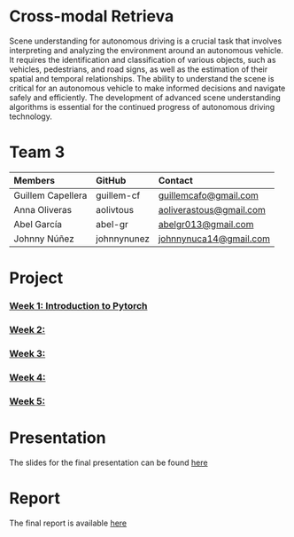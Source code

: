 # Cross-modal Retrieva

Scene understanding for autonomous driving is a crucial task that involves interpreting and analyzing the environment
around an autonomous vehicle. It requires the identification and classification of various objects, such as vehicles,
pedestrians, and road signs, as well as the estimation of their spatial and temporal relationships. The ability to
understand the scene is critical for an autonomous vehicle to make informed decisions and navigate safely and
efficiently. The development of advanced scene understanding algorithms is essential for the continued progress of
autonomous driving technology.

# Team 3

| Members           | GitHub      | Contact                 |
|:------------------|:------------|:------------------------| 
| Guillem Capellera | guillem-cf  | guillemcafo@gmail.com   | 
| Anna Oliveras     | aolivtous   | aoliverastous@gmail.com |
| Abel García       | abel-gr     | abelgr013@gmail.com     |
| Johnny Núñez      | johnnynunez | johnnynuca14@gmail.com  |

# Project

### [Week 1: Introduction to Pytorch](https://github.com/guillem-cf/M5-Project/tree/main/week1)

### [Week 2:](https://github.com/guillem-cf/M5-Project/tree/main/week2)

### [Week 3: ](https://github.com/guillem-cf/M5-Project/tree/main/week3)

### [Week 4:](https://github.com/guillem-cf/M5-Project/tree/main/week4)

### [Week 5:](https://github.com/guillem-cf/M5-Project/tree/main/week5)

# Presentation

The slides for the final presentation can be found [here]()

# Report

The final report is available [here](https://www.overleaf.com/project/6407367319e2986b86ad649e)